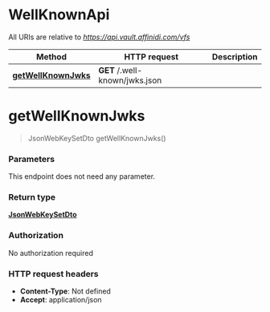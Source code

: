 # WellKnownApi

All URIs are relative to *https://api.vault.affinidi.com/vfs*

| Method                                                   | HTTP request                   | Description |
| -------------------------------------------------------- | ------------------------------ | ----------- |
| [**getWellKnownJwks**](WellKnownApi.md#getWellKnownJwks) | **GET** /.well-known/jwks.json |             |

<a name="getWellKnownJwks"></a>

# **getWellKnownJwks**

> JsonWebKeySetDto getWellKnownJwks()

### Parameters

This endpoint does not need any parameter.

### Return type

[**JsonWebKeySetDto**](../Models/JsonWebKeySetDto.md)

### Authorization

No authorization required

### HTTP request headers

- **Content-Type**: Not defined
- **Accept**: application/json
